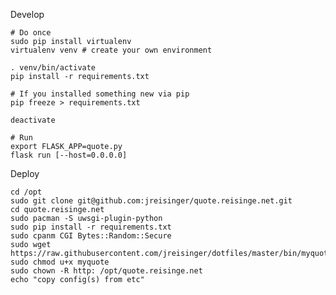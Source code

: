 Develop

    # Do once
    sudo pip install virtualenv
    virtualenv venv # create your own environment

    . venv/bin/activate
    pip install -r requirements.txt
    
    # If you installed something new via pip
    pip freeze > requirements.txt
    
    deactivate

    # Run
    export FLASK_APP=quote.py
    flask run [--host=0.0.0.0]

Deploy

    cd /opt
    sudo git clone git@github.com:jreisinger/quote.reisinge.net.git
    cd quote.reisinge.net
    sudo pacman -S uwsgi-plugin-python
    sudo pip install -r requirements.txt
    sudo cpanm CGI Bytes::Random::Secure
    sudo wget https://raw.githubusercontent.com/jreisinger/dotfiles/master/bin/myquote
    sudo chmod u+x myquote
    sudo chown -R http: /opt/quote.reisinge.net
    echo "copy config(s) from etc"

